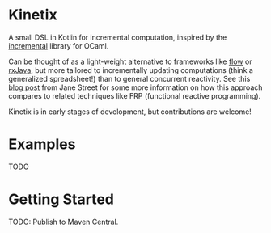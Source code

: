 # Kinetix

A small DSL in Kotlin for incremental computation, inspired by the [incremental](https://opensource.janestreet.com/incremental/) library for OCaml.

Can be thought of as a light-weight alternative to frameworks like [flow](https://kotlinlang.org/docs/flow.html) or [rxJava](https://reactivex.io/), but more tailored to incrementally updating computations (think a generalized spreadsheet!) than to general concurrent reactivity. See this [blog post](https://blog.janestreet.com/breaking-down-frp/) from Jane Street for some more information on how this approach compares to related techniques like FRP (functional reactive programming).

Kinetix is in early stages of development, but contributions are welcome!

# Examples

TODO

# Getting Started

TODO: Publish to Maven Central.
